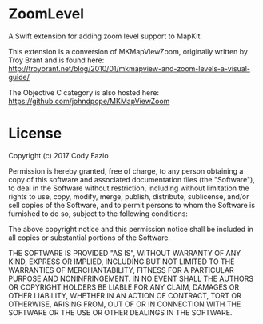 # ZoomLevel
A Swift extension for adding zoom level support to MapKit.


This extension is a conversion of MKMapViewZoom, originally written by Troy Brant and is found here:  
http://troybrant.net/blog/2010/01/mkmapview-and-zoom-levels-a-visual-guide/ 

The Objective C category is also hosted here:   
https://github.com/johndpope/MKMapViewZoom







# License 
Copyright (c) 2017 Cody Fazio

Permission is hereby granted, free of charge, to any person obtaining a copy of this software and associated documentation files (the "Software"), to deal in the Software without restriction, including without limitation the rights to use, copy, modify, merge, publish, distribute, sublicense, and/or sell copies of the Software, and to permit persons to whom the Software is furnished to do so, subject to the following conditions:

The above copyright notice and this permission notice shall be included in all copies or substantial portions of the Software.

THE SOFTWARE IS PROVIDED "AS IS", WITHOUT WARRANTY OF ANY KIND, EXPRESS OR IMPLIED, INCLUDING BUT NOT LIMITED TO THE WARRANTIES OF MERCHANTABILITY, FITNESS FOR A PARTICULAR PURPOSE AND NONINFRINGEMENT. IN NO EVENT SHALL THE AUTHORS OR COPYRIGHT HOLDERS BE LIABLE FOR ANY CLAIM, DAMAGES OR OTHER LIABILITY, WHETHER IN AN ACTION OF CONTRACT, TORT OR OTHERWISE, ARISING FROM, OUT OF OR IN CONNECTION WITH THE SOFTWARE OR THE USE OR OTHER DEALINGS IN THE SOFTWARE.
